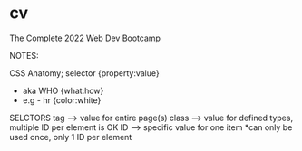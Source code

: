 # cv
The Complete 2022 Web Dev Bootcamp


NOTES:

CSS Anatomy;
selector {property:value}
- aka WHO {what:how}
- e.g -   hr {color:white}

SELCTORS
tag --> value for entire page(s)
class --> value for defined types, multiple ID per element is OK
ID --> specific value for one item *can only be used once, only 1 ID per element

